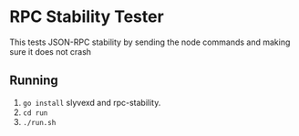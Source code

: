 # RPC Stability Tester
This tests JSON-RPC stability by sending the node commands and making sure it does not crash

## Running
 1. `go install` slyvexd and rpc-stability.
 2. `cd run`
 3. `./run.sh`


